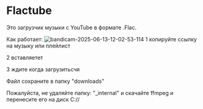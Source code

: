 # Flactube
Это загрузчик музыки с YouTube в формате .Flac.

Как работает:
![bandicam-2025-06-13-12-02-53-114](https://github.com/user-attachments/assets/f72cb770-a95f-4b6e-b7dc-0fb0df1a49ff)
1 копируйте ссылку на музыку или плейлист

2 вставляетет

3 ждите когда загрузитьсчя

Файл сохраните в папку "downloads"

Пожалуйста, не удаляйте папку: "_internal" и скачайте ffmpeg и перенесите его на диск C://
